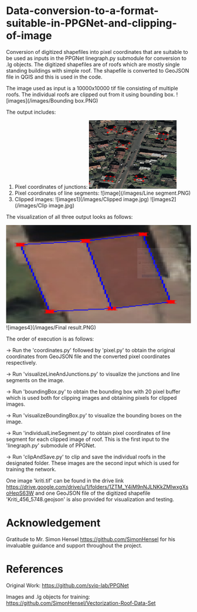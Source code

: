 # Data-conversion-to-a-format-suitable-in-PPGNet-and-clipping-of-image

Conversion of digitized shapefiles into pixel coordinates that are suitable to be used as inputs in the PPGNet linegraph.py submodule for conversion to .lg objects.
The digitized shapefiles are of roofs which are mostly single standing buildings with simple roof. The shapefile is converted to GeoJSON file in QGIS and this is used in the code. 

The image used as input is a 10000x10000 tif file consisting of multiple roofs. The individual roofs are clipped out from it using bounding box. ![images](/images/Bounding box.PNG)

The output includes:
1. Pixel coordinates of junctions: 
![images](/images/Pixel.PNG)
2. Pixel coordinates of line segments: 
![image](/images/Line segment.PNG)
3. Clipped images: 
![images1](/images/Clipped image.jpg)
![images2](/images/Clip image.jpg)

The visualization of all three output looks as follows:

![images3](/images/Final.PNG)
![images4](/images/Final result.PNG)

The order of execution is as follows:

  -> Run the 'coordinates.py' followed by 'pixel.py' to obtain the original coordinates from GeoJSON file and the converted pixel coordinates respectively. 
  
  -> Run 'visualizeLineAndJunctions.py' to visualize the junctions and line segments on the image.
  
  -> Run 'boundingBox.py' to obtain the bounding box with 20 pixel buffer which is used both for clipping images and obtaining pixels for clipped images.
  
  -> Run 'visualizeBoundingBox.py' to visualize the bounding boxes on the image.
  
  -> Run 'individualLineSegment.py' to obtain pixel coordinates of line segment for each clipped image of roof. This is the first input to the 'linegraph.py' submodule of PPGNet.
  
  -> Run 'clipAndSave.py' to clip and save the individual roofs in the designated folder. These images are the second input which is used for training the network.

One image 'kriti.tif' can be found in the drive link https://drive.google.com/drive/u/1/folders/1ZTM_Y4iM9nNJLNKkZMlwxgXsoHepS63W and one GeoJSON file of the digitized shapefile 'Kriti_456_5748.geojson' is also provided for visualization and testing.

# Acknowledgement

Gratitude to Mr. Simon Hensel https://github.com/SimonHensel for his invaluable guidance and support throughout the project. 

# References

Original Work: https://github.com/svip-lab/PPGNet

Images and .lg objects for training: https://github.com/SimonHensel/Vectorization-Roof-Data-Set
